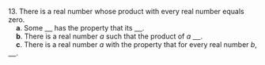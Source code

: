 13. There is a real number whose product with every real number equals zero.  
    **a**. Some <ins>    </ins> has the property that its <ins>    </ins>.  
    **b**. There is a real number *a* such that the product of *a* <ins>    </ins>.  
    **c**. There is a real number *a* with the property that for every real number *b*, <ins>    </ins>.